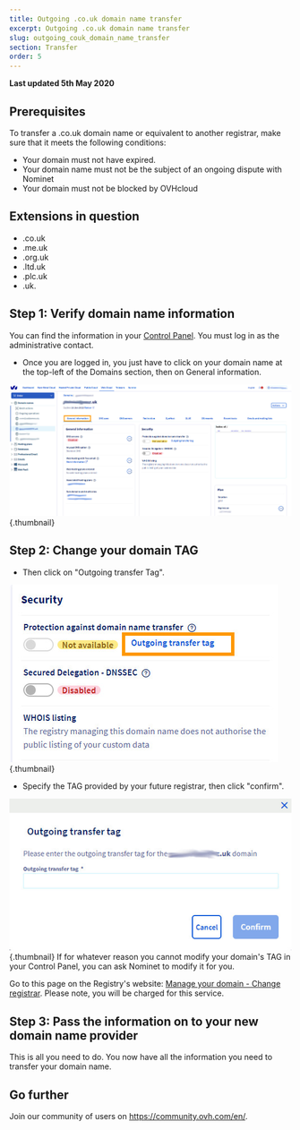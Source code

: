 ```yaml
---
title: Outgoing .co.uk domain name transfer
excerpt: Outgoing .co.uk domain name transfer
slug: outgoing_couk_domain_name_transfer
section: Transfer
order: 5
---
```


**Last updated 5th May 2020**

## Prerequisites
To transfer a .co.uk domain name or equivalent to another registrar, make sure that it meets the following conditions:


- Your domain must not have expired. 
- Your domain name must not be the subject of an ongoing dispute with Nominet
- Your domain must not be blocked by OVHcloud




## Extensions in question

- .co.uk
- .me.uk
- .org.uk
- .ltd.uk
- .plc.uk
- .uk.




## Step 1: Verify domain name information
You can find the information in your [Control Panel](https://ca.ovh.com/auth/?action=gotomanager&from=https://www.ovh.com/sg/&ovhSubsidiary=sg).
You must log in as the administrative contact.


- Once you are logged in, you just have to click on your domain name at the top-left of the Domains section, then on General information.



![domaininfo](images/img_4266.jpg){.thumbnail}


## Step 2: Change your domain TAG

- Then click on "Outgoing transfer Tag".



![domaintag](images/img_4267.jpg){.thumbnail}

- Specify the TAG provided by your future registrar, then click "confirm".



![domaintag](images/img_4268.jpg){.thumbnail}
If for whatever reason you cannot modify your domain's TAG in your Control Panel, you can ask Nominet to modify it for you. 

Go to this page on the Registry's website: [Manage your domain - Change registrar](http://www.nominet.org.uk/uk-domain-names/manage-your-domain/change-registrar).
Please note, you will be charged for this service.


## Step 3: Pass the information on to your new domain name provider
This is all you need to do. You now have all the information you need to transfer your domain name.

## Go further

Join our community of users on <https://community.ovh.com/en/>.
